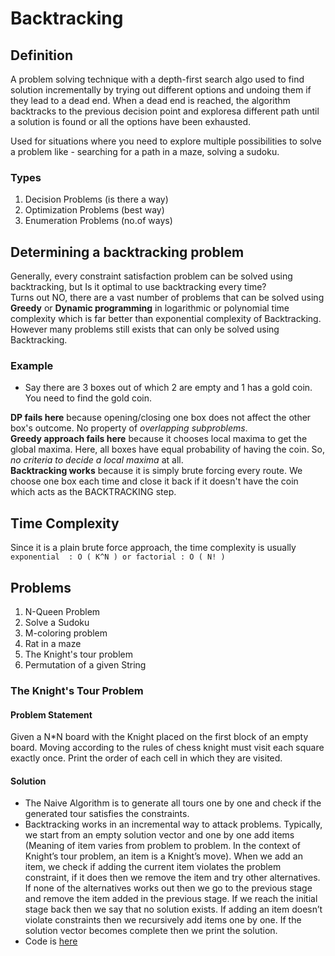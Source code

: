 # Backtracking

## Definition
A problem solving technique with a depth-first search algo used to find solution incrementally by trying out different options and undoing them if they lead to a dead end. When a dead end is reached, the algorithm backtracks to the previous decision point and exploresa different path until a solution is found or all the options have been exhausted.  

Used for situations where you need to explore multiple possibilities to solve a problem like - searching for a path in a maze, solving a sudoku.

### Types
1. Decision Problems (is there a way)
2. Optimization Problems (best way)
3. Enumeration Problems (no.of ways)

## Determining a backtracking problem
Generally, every constraint satisfaction problem can be solved using backtracking, but Is it optimal to use backtracking every time?   
Turns out NO, there are a vast number of problems that can be solved using **Greedy** or **Dynamic programming** in logarithmic or polynomial time complexity which is far better than exponential complexity of Backtracking. However many problems still exists that can only be solved using Backtracking.

### Example
- Say there are 3 boxes out of which 2 are empty and 1 has a gold coin. You need to find the gold coin.    

**DP fails here** because opening/closing one box does not affect the other box's outcome. No property of _overlapping subproblems_.   
**Greedy approach fails here** because it chooses local maxima to get the global maxima. Here, all boxes have equal probability of having the coin. So, _no criteria to decide a local maxima_ at all.  
**Backtracking works** because it is simply brute forcing every route. We choose one box each time and close it back if it doesn't have the coin which acts as the BACKTRACKING step.

## Time Complexity
Since it is a plain brute force approach, the time complexity is usually `exponential  : O ( K^N ) or factorial : O ( N! )`


## Problems
1. N-Queen Problem
2. Solve a Sudoku
3. M-coloring problem
4. Rat in a maze
5. The Knight's tour problem
6. Permutation of a given String

### The Knight's Tour Problem

#### Problem Statement
Given a N*N board with the Knight placed on the first block of an empty board. Moving according to the rules of chess knight must visit each square exactly once. Print the order of each cell in which they are visited.

#### Solution

- The Naive Algorithm is to generate all tours one by one and check if the generated tour satisfies the constraints.  
- Backtracking works in an incremental way to attack problems. Typically, we start from an empty solution vector and one by one add items (Meaning of item varies from problem to problem. In the context of Knight’s tour problem, an item is a Knight’s move). When we add an item, we check if adding the current item violates the problem constraint, if it does then we remove the item and try other alternatives. If none of the alternatives works out then we go to the previous stage and remove the item added in the previous stage. If we reach the initial stage back then we say that no solution exists. If adding an item doesn’t violate constraints then we recursively add items one by one. If the solution vector becomes complete then we print the solution.
- Code is [here](../../../../src/main/java/com/dsa/algorithms/problems/backtracking/KnightsTourProblem.java)


